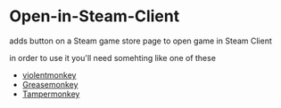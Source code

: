 # Open-in-Steam-Client
adds button on a Steam game store page to open game in Steam Client

in order to use it you'll need somehting like one of these

- [violentmonkey](https://violentmonkey.github.io)
- [Greasemonkey](https://www.greasespot.net)
- [Tampermonkey](https://www.tampermonkey.net)
